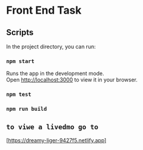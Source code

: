 # Front End Task


##  Scripts

In the project directory, you can run:

### `npm start`

Runs the app in the development mode.\
Open [http://localhost:3000](http://localhost:3000) to view it in your browser.


### `npm test`
### `npm run build`

## `to viwe a livedmo go to `
 [https://dreamy-liger-9427f5.netlify.app]